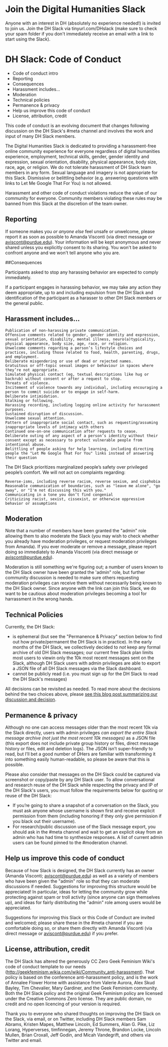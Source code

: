 # Join the Digital Humanities Slack
Anyone with an interest in DH (absolutely no experience needed!) is invited to join us. Join the DH Slack via tinyurl.com/DHslack (make sure to check your spam folder if you don't immediately receive an email with a link to start using the Slack).

# DH Slack: Code of Conduct

* Code of conduct intro
* Reporting
* Consequences
* Harassment includes...
* Moderation
* Technical policies
* Permanence & privacy
* Help us improve this code of conduct
* License, attribution, credit

This code of conduct is an evolving document that changes following discussion on the DH Slack's #meta channel and involves the work and input of many DH Slack members.

The Digital Humanities Slack is dedicated to providing a harassment-free online community experience for everyone regardless of digital humanities experience, employment, technical skills, gender, gender identity and expression, sexual orientation, disability, physical appearance, body size, race, age, or religion. We do not tolerate harassment of DH Slack team members in any form. Sexual language and imagery is not appropriate for this Slack. Dismissive or belittling behavior (e.g. answering questions with links to Let Me Google That For You) is not allowed.

Harassment and other code of conduct violations reduce the value of our community for everyone. Community members violating these rules may be banned from this Slack at the discretion of the team owner. 

## Reporting
If someone makes you *or anyone else* feel unsafe or unwelcome, please report it as soon as possible to Amanda Visconti (via direct message or aviscont@purdue.edu). Your information will be kept anonymous and never shared unless you explicitly consent to its sharing. You won't be asked to confront anyone and we won't tell anyone who you are.  

##Consequences

Participants asked to stop any harassing behavior are expected to comply immediately.

If a participant engages in harassing behavior, we may take any action they deem appropriate, up to and including expulsion from the DH Slack and identification of the participant as a harasser to other DH Slack members or the general public.

## Harassment includes...

    Publication of non-harassing private communication.
    Offensive comments related to gender, gender identity and expression, sexual orientation, disability, mental illness, neuro(a)typicality, physical appearance, body size, age, race, or religion.
    Unwelcome comments regarding a person’s lifestyle choices and practices, including those related to food, health, parenting, drugs, and employment.
    Deliberate misgendering or use of dead or rejected names.
    Gratuitous or off-topic sexual images or behaviour in spaces where they’re not appropriate.
    Simulated physical contact (eg, textual descriptions like hug or backrub) without consent or after a request to stop.
    Threats of violence.
    Incitement of violence towards any individual, including encouraging a person to commit suicide or to engage in self-harm.
    Deliberate intimidation.
    Stalking or following.
    Harassing recording, including logging online activity for harassment purposes.
    Sustained disruption of discussion.
    Unwelcome sexual attention.
    Pattern of inappropriate social contact, such as requesting/assuming inappropriate levels of intimacy with others
    Continued one-on-one communication after requests to cease.
    Deliberate outing of any aspect of a person’s identity without their consent except as necessary to protect vulnerable people from intentional abuse.
    Belittling of people asking for help learning, including directing people the "Let Me Google That For You" links instead of answering their question

The DH Slack prioritizes marginalized people’s safety over privileged people’s comfort. We will not act on complaints regarding:

    Reverse-isms, including reverse racism, reverse sexism, and cisphobia
    Reasonable communication of boundaries, such as "leave me alone", "go away", or "I'm not discussing this with you."
    Communicating in a tone you don’t find congenial
    Criticizing racist, sexist, cissexist, or otherwise oppressive behavior or assumptions

## Moderation
Note that a number of members have been granted the "admin" role allowing them to also moderate the Slack (you may wish to check whether you already have moderation privileges, or request moderation privileges from Amanda). If you ever moderate or remove a message, please report doing so immediately to Amanda Visconti (via direct message or aviscont@purdue.edu).

Moderation is still something we're figuring out; a number of users known to the DH Slack owner have been granted the 'admin" role, but further community discussion is needed to make sure others requesting moderation privileges can receive them without necessarily being known to the DH Slack owner. Since anyone with the link can join this Slack, we do want to be cautious about moderation privileges becoming a tool for harrassment in the wrong hands.

## Technical Policies
Currently, the DH Slack:

* is ephemeral (but see the "Permanence & Privacy" section below to find out how private/permanent the DH Slack is in practice). In the early months of the DH Slack, we collectively decided to *not* keep any formal archive of old DH Slack messages; our current free Slack plan limits most users to viewin only the 10k most recent messages sent on the Slack, although DH Slack users with admin privileges are able to export a JSON file of all DH Slack messages via the Slack dashboard.
* cannot be publicly read (i.e. you must sign up for the DH Slack to read the DH Slack's messages)

All decisions can be revisited as needed. To read more about the decisions behind the two choices above, please [see this blog post summarizing our discussion and decision](http://literaturegeek.com/2016/07/06/digital-humanities-slack-community-design). 

## Permanence & privacy
Although no one can access messages older than the most recent 10k via the Slack directly, users with admin privileges *can export the entire Slack message archive (not just the most recent 10k messages)* as a JSON file (this export does not include private group history or files, direct message history or files, edit and deletion logs). The JSON isn’t super-friendly to read, but I’ll bet a good number of DHers are familiar with transforming it into something easily human-readable, so please be aware that this is possible. 

Please also consider that messages on the DH Slack could be captured via screenshot or copy/paste by any DH Slack user. To allow conversational and research reuse of the DH Slack while respecting the privacy and IP of the DH Slack's users, you must follow the requirements below for quoting or reuse of the DH Slack:

* If you’re going to share a snapshot of a conversation on the Slack, you must ask anyone whose username is shown first and receive explicit permission from them (including honoring if they only give permission if you black out their username). 
* For research/public discussion use of the Slack message export, you should ask in the #meta channel and wait to get an explicit okay from an admin who has had time to synthesize responses. A list of current admin users can be found pinned to the #moderation channel.

## Help us improve this code of conduct
Because of how Slack is designed, the DH Slack currently has an owner (Amanda Visconti; aviscont@purdue.edu) as well as a variety of members who have been given the "admin" role so that they can moderate discussions if needed. Suggestions for improving this structure would be appreciated! In particular, ideas for letting the community grow while protecting against spam or troll activity (since anyone can sign themselves up), and ideas for fairly distributing the "admin" role among users would be appreciated. 

Suggestions for improving this Slack or this Code of Conduct are invited and welcomed; please share these in the #meta channel if you are comfortable doing so, or share them directly with Amanda Visconti (via direct message or aviscont@purdue.edu) if you prefer.

## License, attribution, credit
The DH Slack has altered the generously CC Zero Geek Feminism Wiki's code of conduct template to our needs (http://geekfeminism.wikia.com/wiki/Community_anti-harassment). That policy is based on the conference anti-harassment policy, and is the work of Annalee Flower Horne with assistance from Valerie Aurora, Alex Skud Bayley, Tim Chevalier, Mary Gardiner, and the Geek Feminism community. Both the DH Slack policy and the original Geek Feminism policy are licensed under the Creative Commons Zero license. They are public domain, no credit and no open licencing of your version is required. 

Thank you to everyone who shared thoughts on improving the DH Slack on the Slack, via email, or on Twitter, including DH Slack members Sam Abrams, Kristen Mapes, Matthew Lincoln, Ed Summers, Alan G. Pike, Liz Lorang, Hyperverses, timfinnegan, Jeremy Throne, Brandon Locke, Lincoln Mullen, Brian Croxall, Jeff Godin, and Micah Vandegrift, and others via Twitter and email.
